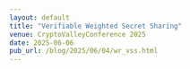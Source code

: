 ```yaml
---
layout: default
title: "Verifiable Weighted Secret Sharing"
venue: CryptoValleyConference 2025
date: 2025-06-06
pub_url: /blog/2025/06/04/wr_vss.html
---
```


